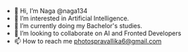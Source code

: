 - 👋 Hi, I’m Naga @naga134
- 👀 I’m interested in Artificial Intelligence.
- 🌱 I’m currently doing my Bachelor's studies.
- 💞️ I’m looking to collaborate on AI and Fronted Developers
- 📫 How to reach me photospravallika6@gmail.com 

<!---
naga134/naga134 is a ✨ special ✨ repository because its `README.md` (this file) appears on your GitHub profile.
You can click the Preview link to take a look at your changes.
--->

